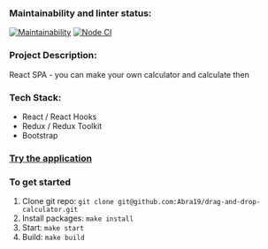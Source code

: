 ### Maintainability and linter status:
[![Maintainability](https://api.codeclimate.com/v1/badges/3da557d8dbf82300bb8f/maintainability)](https://codeclimate.com/github/Abra19/drag-and-drop-calculator/maintainability)
[![Node CI](https://github.com/Abra19/drag-and-drop-calculator/actions/workflows/nodeci.yml/badge.svg)](https://github.com/Abra19/drag-and-drop-calculator/actions/workflows/nodeci.yml)

### Project Description:
React SPA - you can make your own calculator and calculate then

### Tech Stack:
* React / React Hooks
* Redux / Redux Toolkit
* Bootstrap

### [Try the application](https://abra19.github.io/react-liked-cards/)

### To get started

1. Clone git repo: `git clone git@github.com:Abra19/drag-and-drop-calculator.git`
2. Install packages: `make install`
3. Start: `make start`
4. Build: `make build`
